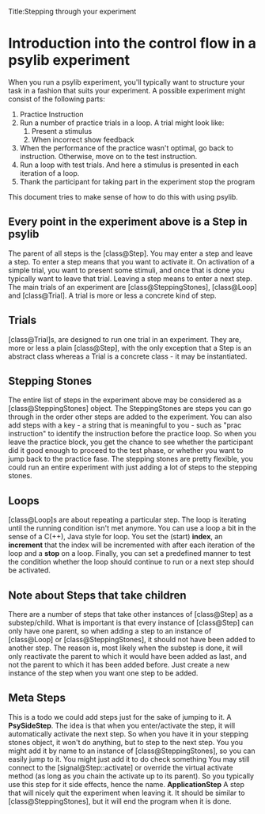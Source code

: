 Title:Stepping through your experiment

# Introduction into the control flow in a psylib experiment

When you run a psylib experiment, you'll typically want to structure your task
in a fashion that suits your experiment. A possible experiment might consist
of the following parts:

1. Practice Instruction
1. Run a number of practice trials in a loop. A trial might look like:
     1. Present a stimulus
     1. When incorrect show feedback
1. When the performance of the practice wasn't optimal, go back to instruction.
   Otherwise, move on to the test instruction.
1. Run a loop with test trials.
   And here a stimulus is presented in each iteration of a loop.
1. Thank the participant for taking part in the experiment stop the program

This document tries to make sense of how to do this with using psylib.

## Every point in the experiment above is a Step in psylib

The parent of all steps is the [class@Step]. You may enter a step and leave
a step. To enter a step means that you want to activate it. On activation
of a simple trial, you want to present some stimuli, and once that is done
you typically want to leave that trial. Leaving a step means to enter
a next step. The main trials of an experiment are [class@SteppingStones],
[class@Loop] and [class@Trial]. A trial is more or less a concrete kind of step.

## Trials

[class@Trial]s, are designed to run one trial in an experiment. They are,
more or less a plain [class@Step], with the only exception that a Step is an
abstract class whereas a Trial is a concrete class - it may be instantiated.

## Stepping Stones

The entire list of steps in the experiment above may be considered as a
[class@SteppingStones] object. The SteppingStones are steps you can go through
in the order other steps are added to the experiment. You can also add steps
with a key - a string that is meaningful to you - such as "prac instruction"
to identify the instruction before the practice loop. So when you leave the
practice block, you get the chance to see whether the participant did it
good enough to proceed to the test phase, or whether you want to jump back to
the practice fase.
The stepping stones are pretty flexible, you could run an entire experiment
with just adding a lot of steps to the stepping stones.

## Loops

[class@Loop]s are about repeating a particular step. The loop is iterating until
the running condition isn't met anymore. You can use a loop a bit in the sense
of a C(++), Java style for loop. You set the (start) **index**, an **increment**
that the index will be incremented with after each iteration of the loop and a
**stop** on a loop. Finally, you can set a predefined manner to test the
condition whether the loop should continue to run or a next step should
be activated.

## Note about Steps that take children

There are a number of steps that take other instances of [class@Step] as
a substep/child. What is important is that every instance of [class@Step]
can only have one parent, so when adding a step to an instance of
[class@Loop] or [class@SteppingStones], it should not have been added to another
step. The reason is, most likely when the substep is done, it will only
reactivate the parent to which it would have been added as last, and not
the parent to which it has been added before. Just create a new instance
of the step when you want one step to be added.

## Meta Steps

This is a todo we could add steps just for the sake of jumping to it. A
**PsySideStep**. The idea is that when you enter/activate the step, it will
automatically activate the next step. So when you have it in your stepping
stones object, it won't do anything, but to step to the next step. You
you might add it by name to an instance of [class@SteppingStones], so
you can easily jump to it. You might just add it to do check something
You may still connect to the [signal@Step::activate] or override the virtual
activate method  (as long as you chain the activate up to its parent).
So you typically use this step for it side effects, hence the name.
**ApplicationStep** A step that will nicely quit the experiment when leaving
it. It should be similar to [class@SteppingStones], but it will end the
program when it is done.

